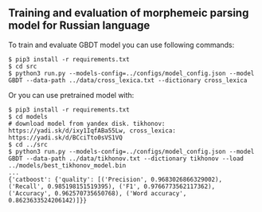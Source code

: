 ## Training and evaluation of morphemeic parsing model for Russian language

To train and evaluate GBDT model you can use following commands:
```(bash)
$ pip3 install -r requirements.txt
$ cd src
$ python3 run.py --models-config=../configs/model_config.json --model GBDT --data-path ../data/cross_lexica.txt --dictionary cross_lexica
```

Or you can use pretrained model with:
```(bash)
$ pip3 install -r requirements.txt
$ cd models
# download model from yandex disk. tikhonov: https://yadi.sk/d/ixy1IqfABa55Lw, cross_lexica: https://yadi.sk/d/BCciTto0sVS1VQ
$ cd ../src
$ python3 run.py --models-config=../configs/model_config.json --model GBDT --data-path ../data/tikhonov.txt --dictionary tikhonov --load ../models/best_tikhonov_model.bin
...
{'catboost': {'quality': [('Precision', 0.9683026866329002), ('Recall', 0.985198151519395), ('F1', 0.9766773562117362), ('Accuracy', 0.962570735650768), ('Word accuracy', 0.8623633524206142)]}}
```
